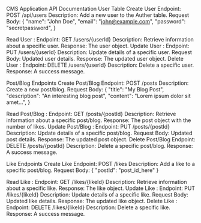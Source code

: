 CMS Application API Documentation
User Table
Create User
Endpoint: POST /api/users
Description: Add a new user to the Auther table.
Request Body:
  {
    "name": "John Doe",
    "email": "john@example.com",
    "password": "secretpassword",
  }

Read User :
  Endpoint: GET /users/{userId}
  Description: Retrieve information about a specific user.
  Response: The user object.
Update User :
  Endpoint: PUT /users/{userId}
  Description: Update details of a specific user.
  Request Body: Updated user details.
  Response: The updated user object.
Delete User :
  Endpoint: DELETE /users/{userId}
  Description: Delete a specific user.
  Response: A success message.


Post/Blog Endpoints
Create Post/Blog
Endpoint: POST /posts
Description: Create a new post/blog.
Request Body:
  {
    "title": "My Blog Post",
    "description": "An interesting blog post",
    "content": "Lorem ipsum dolor sit amet...",
  }

Read Post/Blog :
  Endpoint: GET /posts/{postId}
  Description: Retrieve information about a specific post/blog.
  Response: The post object with the number of likes.
Update Post/Blog :
  Endpoint: PUT /posts/{postId}
  Description: Update details of a specific post/blog.
  Request Body: Updated post details.
  Response: The updated post object.
Delete Post/Blog
  Endpoint: DELETE /posts/{postId}
  Description: Delete a specific post/blog.
  Response: A success message.


Like Endpoints
Create Like
Endpoint: POST /likes
Description: Add a like to a specific post/blog.
Request Body:
  {
    "postId": "post_id_here"
  }

Read Like :
  Endpoint: GET /likes/{likeId}
  Description: Retrieve information about a specific like.
  Response: The like object.
Update Like :
  Endpoint: PUT /likes/{likeId}
  Description: Update details of a specific like.
  Request Body: Updated like details.
  Response: The updated like object.
Delete Like :
  Endpoint: DELETE /likes/{likeId}
  Description: Delete a specific like.
  Response: A success message.
